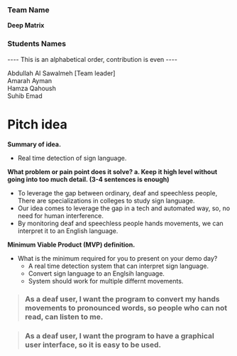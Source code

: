 ### Team Name

**Deep Matrix**

### Students Names

---- This is an alphabetical order, contribution is even ----

Abdullah Al Sawalmeh [Team leader]  
Amarah Ayman  
Hamza Qahoush  
Suhib Emad

# Pitch idea

**Summary of idea.**

- Real time detection of sign language.

**What problem or pain point does it solve? a. Keep it high level without going into too much detail. (3-4 sentences is enough)**

- To leverage the gap between ordinary, deaf and speechless people, There are specializations in colleges to study sign language.
- Our idea comes to leverage the gap in a tech and automated way, so, no need for human interference.
- By monitoring deaf and speechless people hands movements, we can interpret it to an English language.

**Minimum Viable Product (MVP) definition.**

- What is the minimum required for you to present on your demo day?
  - A real time detection system that can interpret sign language.
  - Convert sign language to an Englsih language.
  - System should work for multiple differnt movements.

> ### As a deaf user, I want the program to convert my hands movements to pronounced words, so people who can not read, can listen to me.

> ### As a deaf user, I want the program to have a graphical user interface, so it is easy to be used.
